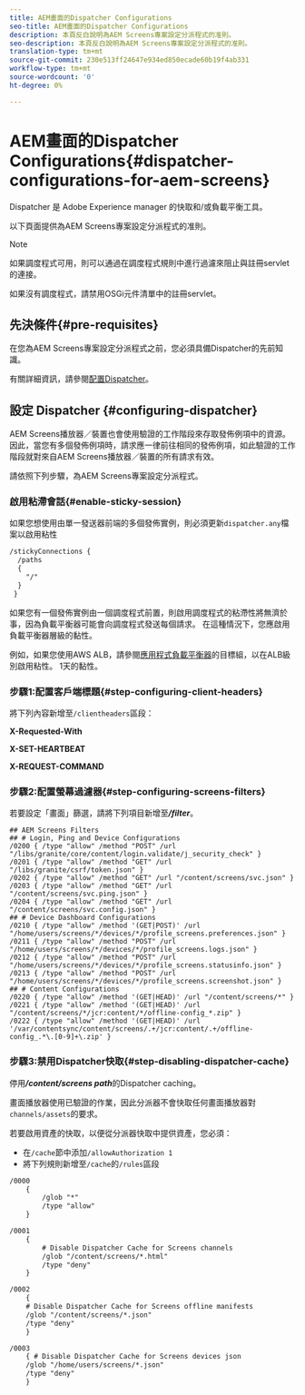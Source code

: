 ```yaml
---
title: AEM畫面的Dispatcher Configurations
seo-title: AEM畫面的Dispatcher Configurations
description: 本頁反白說明為AEM Screens專案設定分派程式的准則。
seo-description: 本頁反白說明為AEM Screens專案設定分派程式的准則。
translation-type: tm+mt
source-git-commit: 230e513ff24647e934ed850ecade60b19f4ab331
workflow-type: tm+mt
source-wordcount: '0'
ht-degree: 0%

---
```



# AEM畫面的Dispatcher Configurations{#dispatcher-configurations-for-aem-screens}

Dispatcher 是 Adobe Experience manager 的快取和/或負載平衡工具。

以下頁面提供為AEM Screens專案設定分派程式的准則。

>[!NOTE]
>
>如果調度程式可用，則可以通過在調度程式規則中進行過濾來阻止與註冊servlet的連接。
>
>如果沒有調度程式，請禁用OSGi元件清單中的註冊servlet。

## 先決條件{#pre-requisites}

在您為AEM Screens專案設定分派程式之前，您必須具備Dispatcher的先前知識。

有關詳細資訊，請參閱[配置Dispatcher](https://docs.adobe.com/content/help/en/experience-manager-dispatcher/using/configuring/dispatcher-configuration.html)。

## 設定 Dispatcher {#configuring-dispatcher}

AEM Screens播放器／裝置也會使用驗證的工作階段來存取發佈例項中的資源。 因此，當您有多個發佈例項時，請求應一律前往相同的發佈例項，如此驗證的工作階段就對來自AEM Screens播放器／裝置的所有請求有效。

請依照下列步驟，為AEM Screens專案設定分派程式。

### 啟用粘滯會話{#enable-sticky-session}

如果您想使用由單一發送器前端的多個發佈實例，則必須更新`dispatcher.any`檔案以啟用粘性

```xml
/stickyConnections {
  /paths
  {
    "/"
  }
 }
```

如果您有一個發佈實例由一個調度程式前置，則啟用調度程式的粘滯性將無濟於事，因為負載平衡器可能會向調度程式發送每個請求。 在這種情況下，您應啟用負載平衡器層級的黏性。

例如，如果您使用AWS ALB，請參閱[應用程式負載平衡器](https://docs.aws.amazon.com/elasticloadbalancing/latest/application/load-balancer-target-groups.html)的目標組，以在ALB級別啟用粘性。 1天的黏性。

### 步驟1:配置客戶端標題{#step-configuring-client-headers}

將下列內容新增至`/clientheaders`區段：

**X-Requested-With**

**X-SET-HEARTBEAT**

**X-REQUEST-COMMAND**

### 步驟2:配置螢幕過濾器{#step-configuring-screens-filters}

若要設定「畫面」篩選，請將下列項目新增至&#x200B;***/filter***。

```
## AEM Screens Filters
## # Login, Ping and Device Configurations
/0200 { /type "allow" /method "POST" /url "/libs/granite/core/content/login.validate/j_security_check" }
/0201 { /type "allow" /method "GET" /url "/libs/granite/csrf/token.json" }
/0202 { /type "allow" /method "GET" /url "/content/screens/svc.json" }
/0203 { /type "allow" /method "GET" /url "/content/screens/svc.ping.json" }
/0204 { /type "allow" /method "GET" /url "/content/screens/svc.config.json" }
## # Device Dashboard Configurations
/0210 { /type "allow" /method '(GET|POST)' /url "/home/users/screens/*/devices/*/profile_screens.preferences.json" }
/0211 { /type "allow" /method "POST" /url "/home/users/screens/*/devices/*/profile_screens.logs.json" }
/0212 { /type "allow" /method "POST" /url "/home/users/screens/*/devices/*/profile_screens.statusinfo.json" }
/0213 { /type "allow" /method "POST" /url "/home/users/screens/*/devices/*/profile_screens.screenshot.json" }
## # Content Configurations
/0220 { /type "allow" /method '(GET|HEAD)' /url "/content/screens/*" }
/0221 { /type "allow" /method '(GET|HEAD)' /url "/content/screens/*/jcr:content/*/offline-config_*.zip" }
/0222 { /type "allow" /method '(GET|HEAD)' /url '/var/contentsync/content/screens/.+/jcr:content/.+/offline-config_.*\.[0-9]+\.zip' }
```

### 步驟3:禁用Dispatcher快取{#step-disabling-dispatcher-cache}

停用&#x200B;***/content/screens path***&#x200B;的Dispatcher caching。

畫面播放器使用已驗證的作業，因此分派器不會快取任何畫面播放器對`channels/assets`的要求。

若要啟用資產的快取，以便從分派器快取中提供資產，您必須：

* 在`/cache`節中添加`/allowAuthorization 1`
* 將下列規則新增至`/cache`的`/rules`區段

```xml
/0000
    {
        /glob "*"
        /type "allow"
    }   

/0001
    {
        # Disable Dispatcher Cache for Screens channels
        /glob "/content/screens/*.html"
        /type "deny" 
    }

/0002
    {
    # Disable Dispatcher Cache for Screens offline manifests
    /glob "/content/screens/*.json"
    /type "deny"
    }

/0003
    { # Disable Dispatcher Cache for Screens devices json 
    /glob "/home/users/screens/*.json"
    /type "deny"
    }
```
